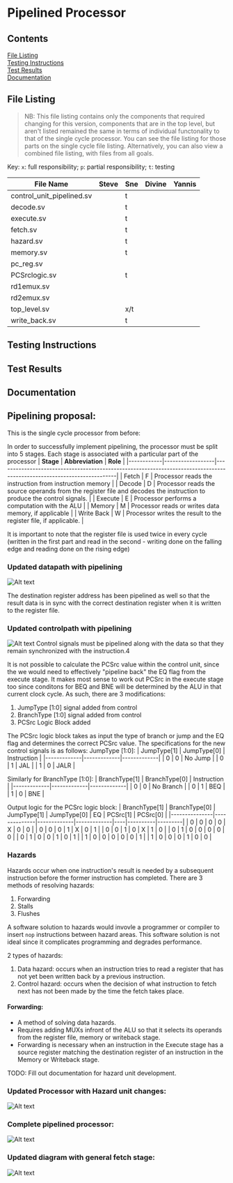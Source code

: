 # Pipelined Processor
## Contents
[File Listing](#file-listing)  
[Testing Instructions](#testing-instructions)  
[Test Results](#test-results)   
[Documentation](#documentation)  

## File Listing
> NB: This file listing contains only the components that required changing for this version, components that are in the top level, but aren't listed remained the same in terms of individual functonality to that of the single cycle processor. You can see the file listing for those parts on the single cycle file listing. Alternatively, you can also view a combined file listing, with files from all goals.

Key: `x`: full responsibility; `p`: partial responsibility; `t`: testing

| File Name                 | Steve | Sne | Divine | Yannis |
|---------------------------|-------|-----|--------|--------|
| control_unit_pipelined.sv |       | t   |        |        |
| decode.sv                 |       | t   |        |        |
| execute.sv                |       | t   |        |        |
| fetch.sv                  |       | t   |        |        |
| hazard.sv                 |       | t   |        |        |
| memory.sv                 |       | t   |        |        |
| pc_reg.sv                 |       |     |        |        |
| PCSrclogic.sv             |       | t   |        |        |
| rd1emux.sv                |       |     |        |        |
| rd2emux.sv                |       |     |        |        |
| top_level.sv              |       | x/t   |        |        |
| write_back.sv             |       | t   |        |        |

## Testing Instructions

## Test Results

## Documentation
    
## Pipelining proposal:
This is the single cycle processor from before:

In order to successfully implement pipelining, the processor must be split into 5 stages. Each stage is associated with a particular part of the processor
| **Stage**  | **Abbreviation** | **Role**                                                                                                               |
|------------|------------------|------------------------------------------------------------------------------------------------------------------------|
| Fetch      | F                | Processor reads the instruction from instruction memory                                                                |
| Decode     | D                | Processor reads the source operands from the register file and decodes the instruction to produce the control signals. |
| Execute    | E                | Processor performs a computation with the ALU                                                                          |
| Memory     | M                | Processor reads or writes data memory, if applicable                                                                   |
| Write Back | W                | Processor writes the result to the register file, if applicable.                                                       |

It is important to note that the register file is used twice in every cycle (written in the first part and read in the second - writing done on the falling edge and reading done on the rising edge)

### Updated datapath with pipelining
![Alt text](image.png)

The destination register address has been pipelined as well so that the result data is in sync with the correct destination register when it is written to the register file.
### Updated controlpath with pipelining
![Alt text](image-1.png)
Control signals must be pipelined along with the data so that they remain synchronized with the instruction.4

It is not possible to calculate the PCSrc value within the control unit, since the we would need to effectively "pipeline back" the EQ flag from the execute stage. It makes most sense to work out PCSrc in the execute stage too since conditons for BEQ and BNE will be determined by the ALU in that current clock cycle. As such, there are 3 modifications:
1. JumpType [1:0] signal added from control
2. BranchType [1:0] signal added from control
3. PCSrc Logic Block added

The PCSrc logic block takes as input the type of branch or jump and the EQ flag and determines the correct PCSrc value.
The specifications for the new control signals is as follows:
JumpType [1:0]:
| JumpType[1] | JumpType[0] | Instruction |
|-------------|-------------|-------------|
| 0           | 0           | No Jump     |
| 0           | 1           | JAL         |
| 1           | 0           | JALR        |

Similarly for BranchType [1:0]:
| BranchType[1] | BranchType[0] | Instruction |
|-------------|-------------|-------------|
| 0           | 0           | No Branch     |
| 0           | 1           | BEQ         |
| 1           | 0           | BNE        |

Output logic for the PCSrc logic block:
| BranchType[1] | BranchType[0] | JumpType[1] | JumpType[0] | EQ | PCSrc[1] | PCSrc[0] |
|---------------|--------------|-------------|-------------|----|----------|---------|
| 0             | 0            | 0           | 0           | X  | 0        | 0       |
| 0             | 0            | 0           | 1           | X  | 0        | 1       |
| 0             | 0            | 1           | 0           | X  | 1        | 0       |
| 0             | 1            | 0           | 0           | 0  | 0        | 0       |
| 0             | 1            | 0           | 0           | 1  | 0        | 1       |
| 1             | 0            | 0           | 0           | 0  | 0        | 1       |
| 1             | 0            | 0           | 0           | 1  | 0        | 0       |

### Hazards
Hazards occur when one instruction's result is needed by a subsequent instruction before the former instruction has completed. There are 3 methods of resolving hazards:
1. Forwarding
2. Stalls
3. Flushes

A software solution to hazards would invovle a programmer or compiler to insert `nop` instructions between hazard areas. This software solution is not ideal since it complicates programming and degrades performance.

2 types of hazards:
1. Data hazard: occurs when an instruction tries to read a register that has not yet been written back by a previous instruction.
2. Control hazard: occurs when the decision of what instruction to fetch next has not been made by the time the fetch takes place.

#### Forwarding:
- A method of solving data hazards.
- Requires adding MUXs infront of the ALU so that it selects its operands from the register file, memory or writeback stage.
- Forwarding is necessary when an instruction in the Execute stage has a source register matching the destination register of an instruction in the Memory or Writeback stage.

TODO: Fill out documentation for hazard unit development.

### Updated Processor with Hazard unit changes:
![Alt text](image-2.png)

### Complete pipelined processor:
![Alt text](image-3.png)

### Updated diagram with general fetch stage:
![Alt text](image-4.png)
